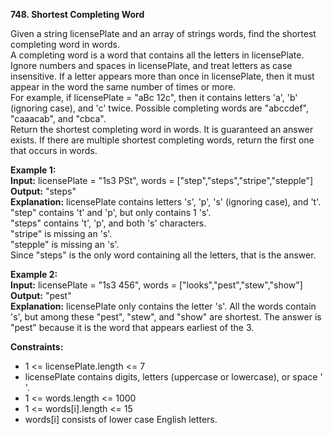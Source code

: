 **748. Shortest Completing Word**

Given a string licensePlate and an array of strings words, find the shortest completing word in words.  
A completing word is a word that contains all the letters in licensePlate. Ignore numbers and spaces in licensePlate, and treat letters as case insensitive. If a letter appears more than once in licensePlate, then it must appear in the word the same number of times or more.  
For example, if licensePlate = "aBc 12c", then it contains letters 'a', 'b' (ignoring case), and 'c' twice. Possible completing words are "abccdef", "caaacab", and "cbca".  
Return the shortest completing word in words. It is guaranteed an answer exists. If there are multiple shortest completing words, return the first one that occurs in words.  

**Example 1:**  
**Input:** licensePlate = "1s3 PSt", words = ["step","steps","stripe","stepple"]  
**Output:** "steps"  
**Explanation:** licensePlate contains letters 's', 'p', 's' (ignoring case), and 't'.  
"step" contains 't' and 'p', but only contains 1 's'.  
"steps" contains 't', 'p', and both 's' characters.  
"stripe" is missing an 's'.  
"stepple" is missing an 's'.  
Since "steps" is the only word containing all the letters, that is the answer.  

**Example 2:**  
**Input:** licensePlate = "1s3 456", words = ["looks","pest","stew","show"]  
**Output:** "pest"  
**Explanation:** licensePlate only contains the letter 's'. All the words contain 's', but among these "pest", "stew", and "show" are shortest. The answer is "pest" because it is the word that appears earliest of the 3.  

**Constraints:**
- 1 <= licensePlate.length <= 7
- licensePlate contains digits, letters (uppercase or lowercase), or space ' '.
- 1 <= words.length <= 1000
- 1 <= words[i].length <= 15
- words[i] consists of lower case English letters.